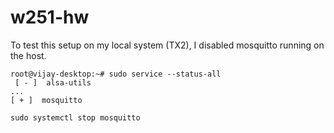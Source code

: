 # w251-hw

To test this setup on my local system (TX2), I disabled mosquitto running on the host.

```
root@vijay-desktop:~# sudo service --status-all
 [ - ]  alsa-utils
...
[ + ]  mosquitto
```
```
sudo systemctl stop mosquitto
```

